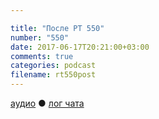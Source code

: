 ```yaml
---

title: "После РТ 550"
number: "550"
date: 2017-06-17T20:21:00+03:00
comments: true
categories: podcast
filename: rt550post
---
```

[аудио](http://cdn.radio-t.com/rt550post.mp3) ● [лог чата](http://chat.radio-t.com/logs/radio-t-550.html)
<audio src="http://cdn.radio-t.com/rt550post.mp3" preload="none"/>

